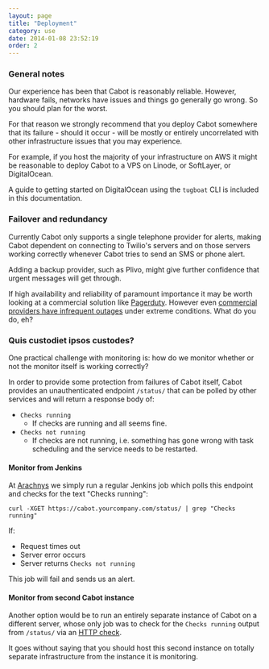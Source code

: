 ```yaml
---
layout: page
title: "Deployment"
category: use
date: 2014-01-08 23:52:19
order: 2
---
```


### General notes

Our experience has been that Cabot is reasonably reliable. However, hardware fails, networks have issues and things go generally go wrong. So you should plan for the worst.

For that reason we strongly recommend that you deploy Cabot somewhere that its failure - should it occur - will be mostly or entirely uncorrelated with other infrastructure issues that you may experience.

For example, if you host the majority of your infrastructure on AWS it might be reasonable to deploy Cabot to a VPS on Linode, or SoftLayer, or DigitalOcean.

A guide to getting started on DigitalOcean using the `tugboat` CLI is included in this documentation.

### Failover and redundancy

Currently Cabot only supports a single telephone provider for alerts, making Cabot dependent on connecting to Twilio's servers and on those servers working correctly whenever Cabot tries to send an SMS or phone alert.

Adding a backup provider, such as Plivo, might give further confidence that urgent messages will get through.

If high availability and reliability of paramount importance it may be worth looking at a commercial solution like [Pagerduty](http://pagerduty.com). However even [commercial providers have infrequent outages](http://blog.pagerduty.com/2013/12/outage-post-mortem-dec-11-2013/) under extreme conditions. What do you do, eh?

### Quis custodiet ipsos custodes?

One practical challenge with monitoring is: how do we monitor whether or not the monitor itself is working correctly?

In order to provide some protection from failures of Cabot itself, Cabot provides an unauthenticated endpoint `/status/` that can be polled by other services and will return a response body of:

*   `Checks running`
    *   If checks are running and all seems fine.
*   `Checks not running`
    *   If checks are not running, i.e. something has gone wrong with task scheduling and the service needs to be restarted.

#### Monitor from Jenkins

At [Arachnys](https://www.arachnys.com) we simply run a regular Jenkins job which polls this endpoint and checks for the text "Checks running":

    curl -XGET https://cabot.yourcompany.com/status/ | grep "Checks running"

If:

*   Request times out
*   Server error occurs
*   Server returns `Checks not running`

This job will fail and sends us an alert.

#### Monitor from second Cabot instance

Another option would be to run an entirely separate instance of Cabot on a different server, whose only job was to check for the `Checks running` output from `/status/` via an [HTTP check](http-checks.html).

It goes without saying that you should host this second instance on totally separate infrastructure from the instance it is monitoring.


